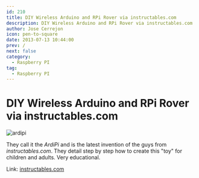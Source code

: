 ```yaml
---
id: 210
title: DIY Wireless Arduino and RPi Rover via instructables.com
description: DIY Wireless Arduino and RPi Rover via instructables.com
author: Jose Cerrejon
icon: pen-to-square
date: 2013-07-13 10:44:00
prev: /
next: false
category:
  - Raspberry PI
tag:
  - Raspberry PI
---
```


# DIY Wireless Arduino and RPi Rover via instructables.com

![ardipi](/images/2013/07/ardipi.jpg)

They call it the *ArdiPi* and is the latest invention of the guys from *instructables.com*. They detail step by step how to create this "toy" for children and adults. Very educational.

Link: [instructables.com](http://www.instructables.com/id/ArdiPi-The-Wireless-Arduino-and-Raspberry-Pi-Rov/?ALLSTEPS)